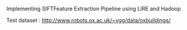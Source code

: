 Implementing SIFTFeature Extraction Pipeline using LIRE and Hadoop 

Test dataset :
http://www.robots.ox.ac.uk/~vgg/data/oxbuildings/

